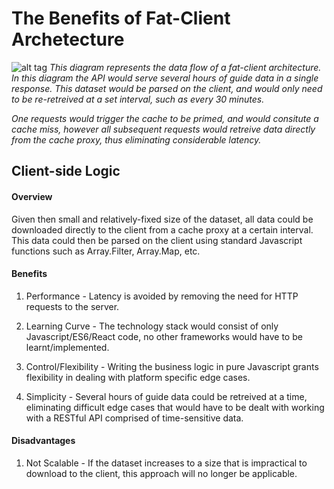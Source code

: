 # The Benefits of Fat-Client Archetecture

![alt tag](https://github.com/everythingspirals/react-relay/blob/master/docs/diagram.jpg)
*This diagram represents the data flow of a fat-client architecture. In this diagram the API would serve several hours of guide data in a single response. This dataset would be parsed on the client, and would only need to be re-retreived at a set interval, such as every 30 minutes.* 

*One requests would trigger the cache to be primed, and would consitute a cache miss, however all subsequent requests would retreive data directly from the cache proxy, thus eliminating considerable latency.*

## Client-side Logic

#### Overview

Given then small and relatively-fixed size of the dataset, all data could be downloaded directly to the client from a cache proxy at a certain interval. This data could then be parsed on the client using standard Javascript functions such as Array.Filter, Array.Map, etc. 

#### Benefits

1. Performance - Latency is avoided by removing the need for HTTP requests to the server.

2. Learning Curve - The technology stack would consist of only Javascript/ES6/React code, no other frameworks would have to be learnt/implemented.

3. Control/Flexibility - Writing the business logic in pure Javascript grants flexibility in dealing with platform specific edge cases.

4. Simplicity - Several hours of guide data could be retreived at a time, eliminating difficult edge cases that would have to be dealt with working with a RESTful API comprised of time-sensitive data.


#### Disadvantages

1. Not Scalable - If the dataset increases to a size that is impractical to download to the client, this approach will no longer be applicable.



